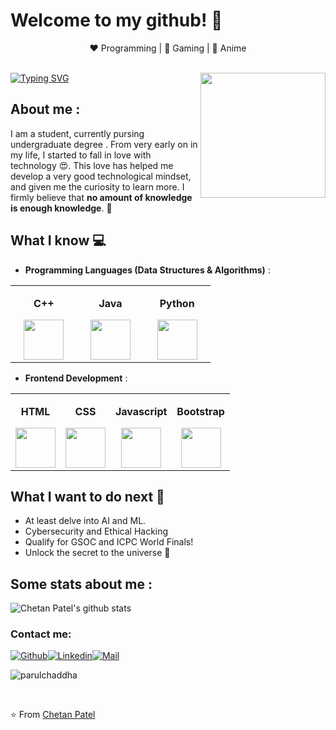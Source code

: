<!--
### Hi there 👋 
-->

<!--
**killerboychetan/killerboychetan** is a ✨ _special_ ✨ repository because its `README.md` (this file) appears on your GitHub profile.

Here are some ideas to get you started:

- 🔭 I’m currently working on ...
- 🌱 I’m currently learning ...
- 👯 I’m looking to collaborate on ...
- 🤔 I’m looking for help with ...
- 💬 Ask me about ...
- 📫 How to reach me: ...
- 😄 Pronouns: ...
- ⚡ Fun fact: ...
-->
# Welcome to my github! 👋
<div align="center">
❤️ Programming | 🖤 Gaming | 💙 Anime
</div>
<br>

[![Typing SVG](https://readme-typing-svg.herokuapp.com?vCenter=true&lines=CSE+Student%2C+Tech+Enthusiast;Competitive+Programmer;Student+%40+IIPS,+Davv)](https://git.io/typing-svg)
<img align='right' src='https://64.media.tumblr.com/e1e8233fe28f4b71b0fb980dd16f44e7/7ad6e582a05cd4ce-39/s1280x1920/fe591cc780748d4ad6a5e975bdc2c7f2e96a838a.jpg' width='200"'>

## About me :
I am a student, currently pursing undergraduate degree . From very early on in my life, I started to fall in love with technology 😍. This love has helped me develop a very good technological mindset, and given me the curiosity to learn more. I firmly believe that **no amount of knowledge is enough knowledge**. 🧠


## What I know :computer:
- **Programming Languages (Data Structures & Algorithms)** : 

<center>

<table>

<tbody>

<tr>

<td width="25%" align="center">

<span><strong>C++</strong></span><br/>

<img height="64px" width="64px" src="https://upload.wikimedia.org/wikipedia/commons/thumb/1/18/ISO_C%2B%2B_Logo.svg/1200px-ISO_C%2B%2B_Logo.svg.png">

</td>

<td width="25%" align="center">

<span><strong>Java</strong></span><br/>

<img height="64px" width="64px" src="https://cdn.svgporn.com/logos/java.svg">

</td>


<!--
<td width="25%" align="center">

<span><strong>Rust</strong></span><br/>

<img height="64px" width="64px" src="https://cdn.svgporn.com/logos/rust.svg">

</td>
-->

<td width="25%" align="center">

<span><strong>Python</strong></span><br/>

<img height="64px" width="64px" src="https://cdn.svgporn.com/logos/python.svg">

</td>

</tr>

</tbody>

</table>

</center>

- **Frontend Development** : 

<center>

<table>

<tbody>

<tr>

<td align="center">

<span><strong>HTML</strong></span><br/>

<img height="64px" width="64px" src="https://cdn.svgporn.com/logos/html-5.svg">

</td>

<td align="center">

<span><strong>CSS</strong></span><br/>

<img height="64px" width="64px" src="https://cdn.svgporn.com/logos/css-3.svg">

</td>

<td align="center">

<span><strong>Javascript</strong></span><br/>

<img height="64px" width="64px" src="https://cdn.svgporn.com/logos/javascript.svg">

</td>

<!--
<td align="center">

<span><strong>Typescript</strong></span><br/>

<img height="64px" width="64px" src="https://cdn.svgporn.com/logos/typescript-icon.svg">

</td>
-->

<td align="center">

<span><strong>Bootstrap</strong></span><br/>

<img height="64px" width="64px" src="https://cdn.svgporn.com/logos/bootstrap.svg">

</td>

<!--
<td align="center">

<span><strong>React</strong></span><br/>

<img height="64px" width="64px" src="https://cdn.svgporn.com/logos/react.svg">

</td>

<td align="center">

<span><strong>Redux</strong></span><br/>

<img height="64px" width="64px" src="https://cdn.svgporn.com/logos/redux.svg">

</td>

<td align="center">

<span><strong>Material UI</strong></span><br/>

<img height="64px" width="64px" src="https://cdn.svgporn.com/logos/material-ui.svg">

</td>

<td align="center">

<span><strong>React Native</strong></span><br/>

<img height="64px" width="64px" src="https://cdn.svgporn.com/logos/react.svg">

</td>

</tr>

<tr>

<td align="center">

<span><strong>Next JS</strong></span><br/>

<img height="64px" width="64px" src="https://cdn.svgporn.com/logos/nextjs-icon.svg">

</td>

<td align="center">

<span><strong>Vue.JS</strong></span><br/>

<img height="64px" width="64px" src="https://cdn.svgporn.com/logos/vue.svg">

</td>
-->

</tr>

</tbody>

</table>

</center>

<!--
* **Backend Development** : 

<center>
<table>
<tbody>
<tr>

<td width="50%" align="center">
<span><strong>Node JS</strong></span><br/>
<img height="64px" width="64px" src="https://cdn.svgporn.com/logos/nodejs-icon.svg">
</td>

<td width="50%" align="center">
<span><strong>Firebase</strong></span><br/>
<img height="64px" width="64px" src="https://cdn.svgporn.com/logos/firebase.svg">
</td>

</tr>
</tbody>
</table>
</center>
-->

## What I want to do next :thinking:
-  At least delve into AI and ML.
-  Cybersecurity and Ethical Hacking
-  Qualify for GSOC and ICPC World Finals!
-  Unlock the secret to the universe :rofl:

## Some stats about me :

<img alt="Chetan Patel's github stats" src="https://github-readme-stats.vercel.app/api?username=killerboychetan&&show_icons=true&title_color=7d14d8&icon_color=00ffff&text_color=daf7dc&bg_color=151515" >

### Contact me:
[![Github](https://img.shields.io/github/followers/killerboychetan?label=Follow&style=social)](https://github.com/killerboychetan)[![Linkedin](https://img.shields.io/badge/-Chetan%20Patel-blue?style=flat-square&logo=linkedin&logoColor=white&link=http://www.linkedin.com/in/chetan-p-ba011a223/)](http://www.linkedin.com/in/chetan-p-ba011a223/)[![Mail](https://img.shields.io/badge/-lovwanshichetan@outlook.com-gray?style=flat-square&logo=gmail&logoColor=red&link=http://www.linkedin.com/in/chetan-p-ba011a223)](mailto:lovwanshichetan@outlook.com)
<!-- Profile Views -->
<p align="left"> <img src="https://komarev.com/ghpvc/?username=parulchaddha" alt="parulchaddha" /> </p> <br />
<!-- [![Hotmail Badge](https://img.shields.io/badge/-Hotmail-0078D4?style=flat-square&logo=microsoft-outlook&logoColor=white&link=mailto:chetanpatel@hotmail.com)](mailto:chetanpatel@hotmail.com) -->

⭐️ From [Chetan Patel](https://github.com/killerboychetan)

